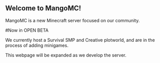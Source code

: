 ## Welcome to MangoMC!

MangoMC is a new Minecraft server focused on our community.

#Now in OPEN BETA

We currently host a Survival SMP and Creative plotworld, and are in the process of adding minigames.

This webpage will be expanded as we develop the server.
